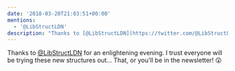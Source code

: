 ```yaml
---
date: '2018-03-20T21:03:51+00:00'
mentions:
  - '@LibStructLDN'
description: "Thanks to [@LibStructLDN](https://twitter.com/@LibStructLDN) for an enlightening evening. I trust everyone will be trying these new structures out... That, or you'll be in the newsletter! \U0001F632"
---
```

Thanks to [@LibStructLDN](https://twitter.com/@LibStructLDN) for an enlightening evening. I trust everyone will be trying these new structures out... That, or you'll be in the newsletter! 😲
